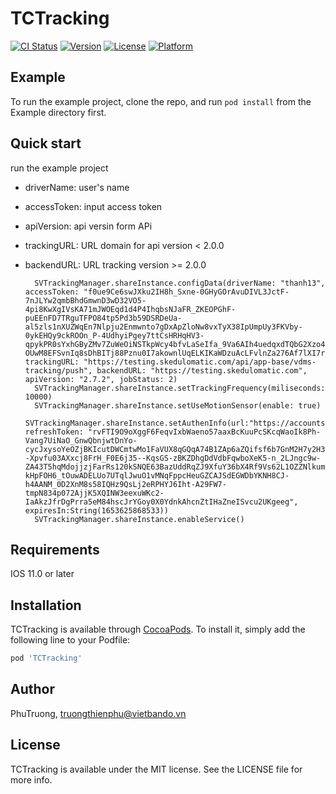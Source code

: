 # TCTracking

[![CI Status](https://img.shields.io/travis/PhuTruong/TCTracking.svg?style=flat)](https://travis-ci.org/PhuTruong/TCTracking)
[![Version](https://img.shields.io/cocoapods/v/TCTracking.svg?style=flat)](https://cocoapods.org/pods/TCTracking)
[![License](https://img.shields.io/cocoapods/l/TCTracking.svg?style=flat)](https://cocoapods.org/pods/TCTracking)
[![Platform](https://img.shields.io/cocoapods/p/TCTracking.svg?style=flat)](https://cocoapods.org/pods/TCTracking)

## Example

To run the example project, clone the repo, and run `pod install` from the Example directory first.

## Quick start

run the example project
- driverName: user's name
- accessToken: input access token 
- apiVersion: api versin form APi
- trackingURL: URL domain for api version < 2.0.0
- backendURL: URL tracking version >= 2.0.0

        SVTrackingManager.shareInstance.configData(driverName: "thanh13", accessToken: "f0ue9Ce6swJXku2IH8h_Sxne-0GHyGOrAvuDIVL3JctF-7nJLYw2qmbBhdGmwnD3wD32VO5-4pi8KwXgIVsKA71mJWOEqd1d4P4IhqbsNJaFR_ZKEOPGhF-puEEnFD7TRguTFPO84tp5Pd3b59DSRDeUa-al5zls1nXUZWqEn7Nlpju2Enmwnto7gDxApZloNw8vxTyX38IpUmpUy3FKVby-0ykEHQy9ckROOn_P-4UdhyiPgey7ttCsHRHqHV3-qpykPR0sYxhGByZMv7ZuWeOiNSTkpWcy4bfvLaSeIfa_9Va6AIh4uedqxdTQbG2Xzo4agQhg1ykuEWVKhWzHwOi3znZb-OUwM8EFSvnIq8sDhBITj88Pznu0I7akownlUqELKIKaWDzuAcLFvlnZa276Af7lXI7r_76eAMQAzb23Ei07wc1LjaRmIJpixGdwXzDbxKyCpHGwW6dMSwcyUfndatY", trackingURL: "https://testing.skedulomatic.com/api/app-base/vdms-tracking/push", backendURL: "https://testing.skedulomatic.com", apiVersion: "2.7.2", jobStatus: 2)
        SVTrackingManager.shareInstance.setTrackingFrequency(miliseconds: 10000)
        SVTrackingManager.shareInstance.setUseMotionSensor(enable: true)
        SVTrackingManager.shareInstance.setAuthenInfo(url:"https://accounts.skedulomatic.com/oauth/token", refreshToken: "rvFTI9O9oXggF6FeqvIxbWaeno57aaxBcKuuPcSKcqWaoIk8Ph-Vang7UiNaO_GnwQbnjwtDnYo-cycJxysoYeOZjBKIcutDWCmtwMo1FaVUX8qGQqA74B1ZAp6aZQifsf6b7GnM2H7y2H3xI--Xpvfu03AXxcj8FrH_F0E6j35--KqsGS-zBKZDhgDdVdbFqwboXeK5-n_2LJngc9w-ZA43T5hqMdojjzjFarRs120kSNQE63BazUddRqZJ9XfuY36bX4Rf9Vs62L1OZZNlkum5-kHpFOH6_tOuwADELUo7UTqlJwuO1vMNqFppcHeuGZCAJSdEGWDbYKNH8CJ-h4AANM_0D2XnM8s58IQHz9QsLj2eRPHYJ6Iht-A29FW7-tmpN834p072AjjK5XQINW3eexuWKc2-IaAkzJfrDgPrra5eM84hscJrYGoy0X0YdnkAhcnZtIHaZneISvcu2UKgeeg", expiresIn:String(1653625868533))
        SVTrackingManager.shareInstance.enableService()

## Requirements

IOS 11.0 or later

## Installation

TCTracking is available through [CocoaPods](https://cocoapods.org). To install
it, simply add the following line to your Podfile:

```ruby
pod 'TCTracking'
```

## Author

PhuTruong, truongthienphu@vietbando.vn

## License

TCTracking is available under the MIT license. See the LICENSE file for more info.
